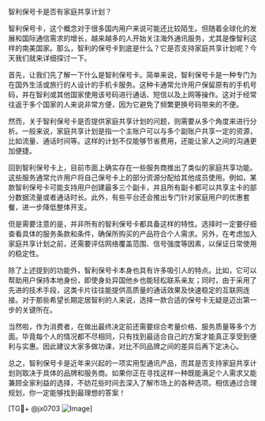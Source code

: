 智利保号卡是否有家庭共享计划？

智利保号卡，这个概念对于很多国内用户来说可能还比较陌生。但随着全球化的发展和国际通信需求的增长，越来越多的人开始关注海外通讯服务，尤其是像智利这样的南美国家。那么，智利的保号卡到底是什么？它是否支持家庭共享计划呢？今天我们就来详细探讨一下。

首先，让我们先了解一下什么是智利保号卡。简单来说，智利保号卡是一种专门为在国外生活或旅行的人设计的手机卡服务。这种卡通常允许用户保留原有的手机号码，并在智利或其他国家使用该号码进行通话、短信以及上网等操作。这对于经常往返于多个国家的人来说非常方便，因为它避免了频繁更换号码带来的不便。

然而，关于智利保号卡是否提供家庭共享计划的问题，则需要从多个角度来进行分析。一般来说，家庭共享计划是指一个主账户可以与多个副账户共享一定的资源，比如流量、通话时间等。这样的计划不仅能够节省费用，还能让家人之间的沟通更加便捷。

回到智利保号卡上，目前市面上确实存在一些服务商推出了类似的家庭共享功能。这些服务通常允许用户将自己保号卡上的部分资源分配给其他成员使用。例如，某款智利保号卡可能支持用户创建最多三个副卡，并且所有副卡都可以共享主卡的部分数据流量或者通话时长。此外，有些平台还会推出专门针对家庭用户的优惠套餐，进一步降低整体开支。

但是需要注意的是，并非所有的智利保号卡都具备这样的特性。选择时一定要仔细查看具体的服务条款和条件，确保所购买的产品符合个人需求。另外，在考虑加入家庭共享计划之前，还需要评估网络覆盖范围、信号强度等因素，以保证日常使用的稳定性。

除了上述提到的功能外，智利保号卡本身也具有许多吸引人的特点。比如，它可以帮助用户保持本地身份，即使身处异国他乡也能轻松联系亲友；同时，由于采用了先进的技术手段，这类卡片往往能提供高质量的通话效果及快速稳定的互联网连接。对于那些希望长期定居智利的人来说，选择一款合适的保号卡无疑是迈出第一步的关键所在。

当然啦，作为消费者，在做出最终决定前还需要综合考量价格、服务质量等多个方面。毕竟每个人的情况都不尽相同，只有找到最适合自己的方案才能真正享受到便利与实惠。因此建议大家多做功课，对比不同品牌之间的差异后再下定决心。

总之，智利保号卡是近年来兴起的一项实用型通讯产品，而其是否支持家庭共享计划则取决于具体的品牌和服务商。如果你正在寻找这样一种既能满足个人需求又能兼顾全家利益的选择，不妨花些时间去深入了解市场上的各种选项。相信通过合理规划，你一定能够找到最理想的答案！

[TG💪+ @jx0703 ![Image](https://github.com/user-attachments/assets/dbca1d08-cadb-493c-b0ec-ad6f7a83f270)]